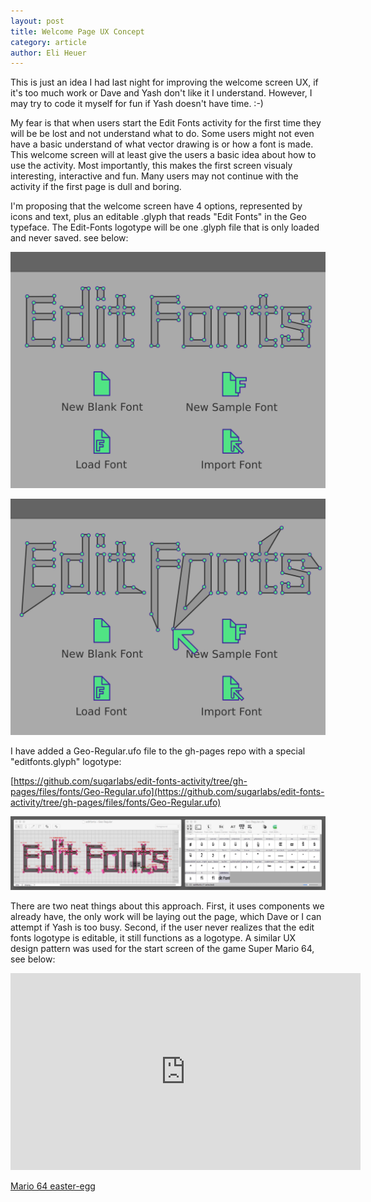 ```yaml
---
layout: post
title: Welcome Page UX Concept
category: article
author: Eli Heuer
---
```

This is just an idea I had last night for improving the welcome screen UX, if it's too much work or Dave and Yash don't like it I understand. However, I may try to code it myself for fun if Yash doesn't have time. :-)

My fear is that when users start the Edit Fonts activity for the first time they will be be lost and not understand what to do. Some users might not even have a basic understand of what vector drawing is or how a font is made. This welcome screen will at least give the users a basic idea about how to use the activity. Most importantly, this makes the first screen visualy interesting, interactive and fun. Many users may not continue with the activity if the first page is dull and boring.

I'm proposing that the welcome screen have 4 options, represented by icons and text, plus an editable .glyph that reads "Edit Fonts" in the Geo typeface. The Edit-Fonts logotype will be one .glyph file that is only loaded and never saved. see below:

![UX concept 01](files/img/wireframe_concept_01_welcome_page.svg)

![UX concept 02](files/img/wireframe_concept_02_welcome_page.svg)

I have added a Geo-Regular.ufo file to the gh-pages repo with a special "editfonts.glyph" logotype:

[https://github.com/sugarlabs/edit-fonts-activity/tree/gh-pages/files/fonts/Geo-Regular.ufo](https://github.com/sugarlabs/edit-fonts-activity/tree/gh-pages/files/fonts/Geo-Regular.ufo)

![editfonts.glyph](files/img/wireframe_concept_welcome_page_03.png)

There are two neat things about this approach. First, it uses components we already have, the only work will be laying out the page, which Dave or I can attempt if Yash is too busy. Second, if the user never realizes that the edit fonts logotype is editable, it still functions as a logotype. A similar UX design pattern was used for the start screen of the game Super Mario 64, see below:

<iframe width="560" height="315" src="https://www.youtube.com/embed/eBotFor1Xlw" frameborder="0" allowfullscreen></iframe>

[Mario 64 easter-egg](https://youtu.be/eBotFor1Xlw)
